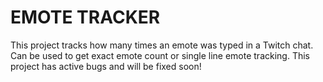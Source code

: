 # EMOTE TRACKER
This project tracks how many times an emote was typed in a Twitch chat.  
Can be used to get exact emote count or single line emote tracking. 
This project has active bugs and will be fixed soon!  